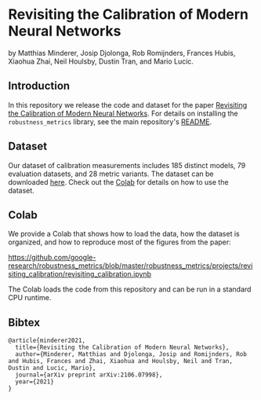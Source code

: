 # Revisiting the Calibration of Modern Neural Networks

by Matthias Minderer, Josip Djolonga, Rob Romijnders, Frances Hubis, Xiaohua Zhai, Neil Houlsby, Dustin Tran, and Mario Lucic.

## Introduction
In this repository we release the code and dataset for the paper [Revisiting the Calibration of Modern Neural Networks](https://arxiv.org/abs/2106.07998). For details on installing the `robustness_metrics` library, see the main repository's [README](https://github.com/google-research/robustness_metrics).

## Dataset

Our dataset of calibration measurements includes 185 distinct models, 79 evaluation datasets, and 28 metric variants. The dataset can be downloaded [here](http://storage.googleapis.com/gresearch/revisiting-calibration/index.html). Check out the [Colab](https://github.com/google-research/robustness_metrics/blob/master/robustness_metrics/projects/revisiting_calibration/revisiting_calibration.ipynb) for details on how to use the dataset.

## Colab

We provide a Colab that shows how to load the data, how the dataset is organized, and how to reproduce most of the figures from the paper:

https://github.com/google-research/robustness_metrics/blob/master/robustness_metrics/projects/revisiting_calibration/revisiting_calibration.ipynb

The Colab loads the code from this repository and can be run in a standard CPU runtime.

## Bibtex
```
@article{minderer2021,
  title={Revisiting the Calibration of Modern Neural Networks},
  author={Minderer, Matthias and Djolonga, Josip and Romijnders, Rob and Hubis, Frances and Zhai, Xiaohua and Houlsby, Neil and Tran, Dustin and Lucic, Mario},
  journal={arXiv preprint arXiv:2106.07998},
  year={2021}
}
```

